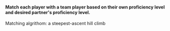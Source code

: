 #### Match each player with a team player based on their own proficiency level and desired partner's proficiency level.
Matching algrithom: a steepest-ascent hill climb
